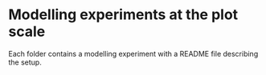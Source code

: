 # Modelling experiments at the plot scale

Each folder contains a modelling experiment with a README file describing the setup.
